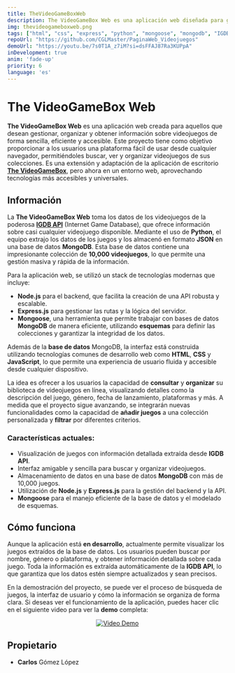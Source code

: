 ```yaml
---
title: TheVideoGameBoxWeb
description: The VideoGameBox Web es una aplicación web diseñada para gestionar y organizar grandes colecciones de videojuegos, permitiendo a los usuarios obtener información detallada y administrar sus juegos de manera eficiente a través de una plataforma accesible desde cualquier navegador.
img: thevideogameboxweb.png
tags: ["html", "css", "express", "python", "mongoose", "mongodb", "IGDB", "code"]
repoUrl: "https://github.com/CGLMaster/PaginaWeb_Videojuegos"
demoUrl: "https://youtu.be/7s0T1A_z7iM?si=dsFFAJ87Ra3KUPpA"
inDevelopment: true
anim: 'fade-up'
priority: 6
language: 'es'
---
```


# The VideoGameBox Web

**The VideoGameBox Web** es una aplicación web creada para aquellos que desean gestionar, organizar y obtener información sobre videojuegos de forma sencilla, eficiente y accesible. Este proyecto tiene como objetivo proporcionar a los usuarios una plataforma fácil de usar desde cualquier navegador, permitiéndoles buscar, ver y organizar videojuegos de sus colecciones. Es una extensión y adaptación de la aplicación de escritorio **[The VideoGameBox](https://github.com/CGLMaster/TheVideoGameBox)**, pero ahora en un entorno web, aprovechando tecnologías más accesibles y universales.

## Información

La **The VideoGameBox Web** toma los datos de los videojuegos de la poderosa **[IGDB API](https://api-docs.igdb.com/#examples)** (Internet Game Database), que ofrece información sobre casi cualquier videojuego disponible. Mediante el uso de **Python**, el equipo extrajo los datos de los juegos y los almacenó en formato **JSON** en una base de datos **MongoDB**. Esta base de datos contiene una impresionante colección de **10,000 videojuegos**, lo que permite una gestión masiva y rápida de la información.

Para la aplicación web, se utilizó un stack de tecnologías modernas que incluye:

- **Node.js** para el backend, que facilita la creación de una API robusta y escalable.
- **Express.js** para gestionar las rutas y la lógica del servidor.
- **Mongoose**, una herramienta que permite trabajar con bases de datos **MongoDB** de manera eficiente, utilizando **esquemas** para definir las colecciones y garantizar la integridad de los datos.

Además de la **base de datos** MongoDB, la interfaz está construida utilizando tecnologías comunes de desarrollo web como **HTML**, **CSS** y **JavaScript**, lo que permite una experiencia de usuario fluida y accesible desde cualquier dispositivo.

La idea es ofrecer a los usuarios la capacidad de **consultar** y **organizar** su biblioteca de videojuegos en línea, visualizando detalles como la descripción del juego, género, fecha de lanzamiento, plataformas y más. A medida que el proyecto sigue avanzando, se integrarán nuevas funcionalidades como la capacidad de **añadir juegos** a una colección personalizada y **filtrar** por diferentes criterios.

### Características actuales:
- Visualización de juegos con información detallada extraída desde **IGDB API**.
- Interfaz amigable y sencilla para buscar y organizar videojuegos.
- Almacenamiento de datos en una base de datos **MongoDB** con más de 10,000 juegos.
- Utilización de **Node.js** y **Express.js** para la gestión del backend y la API.
- **Mongoose** para el manejo eficiente de la base de datos y el modelado de esquemas.

## Cómo funciona

Aunque la aplicación está **en desarrollo**, actualmente permite visualizar los juegos extraídos de la base de datos. Los usuarios pueden buscar por nombre, género o plataforma, y obtener información detallada sobre cada juego. Toda la información es extraída automáticamente de la **IGDB API**, lo que garantiza que los datos estén siempre actualizados y sean precisos.

En la demostración del proyecto, se puede ver el proceso de búsqueda de juegos, la interfaz de usuario y cómo la información se organiza de forma clara. Si deseas ver el funcionamiento de la aplicación, puedes hacer clic en el siguiente video para ver la **demo** completa:

<p align="center">
  <a href="https://www.youtube.com/watch?v=7s0T1A_z7iM" target='_blank' rel='noopener noreferrer'>
    <img src="https://img.youtube.com/vi/7s0T1A_z7iM/0.jpg" alt="Video Demo">
  </a>
</p>

## Propietario

- **Carlos** Gómez López

